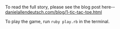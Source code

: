 To read the full story, please see the blog post here--
[danielallendeutsch.com/blog/1-tic-tac-toe.html](http://www.danielallendeutsch.com/blog/1-tic-tac-toe.html)

To play the game, run ```ruby play.rb``` in the terminal.
